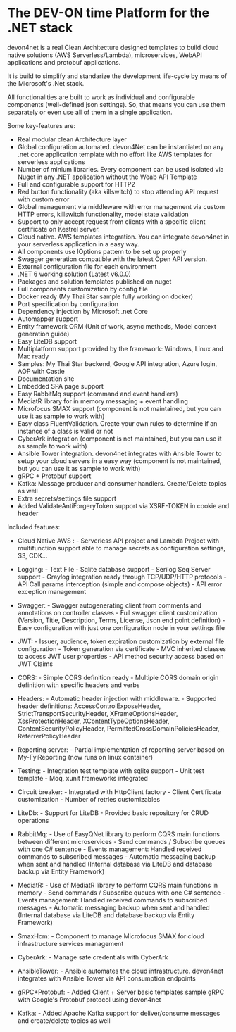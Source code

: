 # The DEV-ON time Platform for the .NET stack

devon4net is a real Clean Architecture designed templates to build cloud native solutions (AWS Serverless/Lambda), microservices, WebAPI applications and protobuf applications. 

It is build to simplify and standarize the development life-cycle by means of the Microsoft's .Net stack. 

All functionalities are built to work as individual and configurable components (well-defined json settings). So, that means you can use them separately or even use all of them in a single application.

Some key-features are:
- Real modular clean Architecture layer
- Global configuration automated. devon4Net can be instantiated on any .net core application template with no effort like AWS templates for serverless applications
- Number of minium libraries. Every component can be used isolated via Nuget in any .NET application without the Weab API Template
- Full and configurable support for HTTP2
- Red button functionality (aka killswitch) to stop attending API request with custom error
- Global management via middleware with error management via custom HTTP errors, killswitch functionality, model state validation
- Support to only accept request from clients with a specific client certificate on Kestrel server.
- Cloud native. AWS templates integration. You can integrate devon4net in your serverless application in a easy way.
- All components use IOptions pattern to be set up properly
- Swagger generation compatible with the latest Open API version. 
- External configuration file for each environment
- .NET 6 working solution (Latest v6.0.0)
- Packages and solution templates published on nuget
- Full components customization by config file
- Docker ready (My Thai Star sample fully working on docker)
- Port specification by configuration
- Dependency injection by Microsoft .net Core
- Automapper support
- Entity framework ORM (Unit of work, async methods, Model context generation guide)
- Easy LiteDB support
- Multiplatform support provided by the framework: Windows, Linux and Mac ready
- Samples: My Thai Star backend, Google API integration, Azure login, AOP with Castle
- Documentation site
- Embedded SPA page support
- Easy RabbitMq support (command and event handlers)
- MediatR library for in memory messaging + event handling
- Microfocus SMAX support (component is not maintained, but you can use it as sample to work with)
- Easy class FluentValidation. Create your own rules to determine if an instance of a class is valid or not
- CyberArk integration (component is not maintained, but you can use it as sample to work with)
- Ansible Tower integration. devon4net integrates with Ansible Tower to setup your cloud servers in a easy way (component is not maintained, but you can use it as sample to work with)
- gRPC + Protobuf support
- Kafka: Message producer and consumer handlers. Create/Delete topics as well
- Extra secrets/settings file support
- Added ValidateAntiForgeryToken support via XSRF-TOKEN in cookie and header

Included features:
- Cloud Native AWS :
              - Serverless API project and Lambda Project with multifunction support able to manage secrets as configuration settings, S3, CDK...
- Logging:
              - Text File
              - Sqlite database support
              - Serilog Seq Server support
              - Graylog integration ready through TCP/UDP/HTTP protocols
              - API Call params interception (simple and compose objects)
              - API error exception management

- Swagger:
              - Swagger autogenerating client from comments and annotations on controller classes
              - Full swagger client customization (Version, Title, Description, Terms, License, Json end point definition)
              - Easy configuration with just one configuration node in your settings file

- JWT:
              - Issuer, audience, token expiration customization by external file configuration
              - Token generation via certificate
              - MVC inherited classes to access JWT user properties
              - API method security access based on JWT Claims

- CORS:
              - Simple CORS definition ready
              - Multiple CORS domain origin definition with specific headers and verbs

- Headers:
              - Automatic header injection with middleware.
              - Supported header definitions: AccessControlExposeHeader, StrictTransportSecurityHeader, XFrameOptionsHeader, XssProtectionHeader, XContentTypeOptionsHeader, ContentSecurityPolicyHeader, PermittedCrossDomainPoliciesHeader, ReferrerPolicyHeader

- Reporting server:
              - Partial implementation of reporting server based on My-FyiReporting (now runs on linux container)

- Testing:
              - Integration test template with sqlite support
              - Unit test template
              - Moq, xunit frameworks integrated

- Circuit breaker:
              - Integrated with HttpClient factory
              - Client Certificate customization
              - Number of retries customizables

- LiteDb:
            - Support for LiteDB
            - Provided basic repository for CRUD operations

- RabbitMq:
            - Use of EasyQNet library to perform CQRS main functions between different microservices
            - Send commands / Subscribe queues with one C# sentence
            - Events management: Handled received commands to subscribed messages
            - Automatic messaging backup when sent and handled (Internal database via LiteDB and database backup via Entity Framework)

- MediatR:
            - Use of MediatR library to perform CQRS main functions in memory
            - Send commands / Subscribe queues with one C# sentence
            - Events management: Handled received commands to subscribed messages
            - Automatic messaging backup when sent and handled (Internal database via LiteDB and database backup via Entity Framework)
- SmaxHcm:
            - Component to manage Microfocus SMAX for cloud infrastructure services management

- CyberArk:
            - Manage safe credentials with CyberArk

- AnsibleTower:
            - Ansible automates the cloud infrastructure. devon4net integrates with Ansible Tower via API consumption endpoints

- gRPC+Protobuf:
            - Added Client + Server basic templates sample gRPC with Google's Protobuf protocol using devon4net

- Kafka:
            - Added Apache Kafka support for deliver/consume messages and create/delete topics as well             
